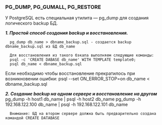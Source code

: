 ### PG_DUMP, PG_GUMALL, PG_RESTORE

У PostgreSQL есть специальная утилита — pg_dump для создания логического backup БД.

***1. Простой способ создания backup и восстановления.***

      pg_dump db_name > dbname_backup.sql - создается backup dbname_backup.sql из БД db_name
      
      Для восстановления из такого бэкапа выполняем следующие команды:
      psql -c 'CREATE DABASE db_name' WITH TEMPLATE template0;
      psql db_name < dbname_backup.sql
      
Если необходимо чтобы восстановление прекратилось при возникновении ошибки:
      psql --set ON_ERROR_STOP=on db_name < dbname_backup.sql
      
***2. Создание backup на одном сервере и восстановление на другом***
      pg_dump -h host1 db_name | psql -h host2 db_name
      pg_dump -h 192.168.122.100 db_name | psql -h 192.168.122.101 db_name
      
      Внимание: БД на втором сервере должна быть предварительно создана командой CREATE DATABASE
